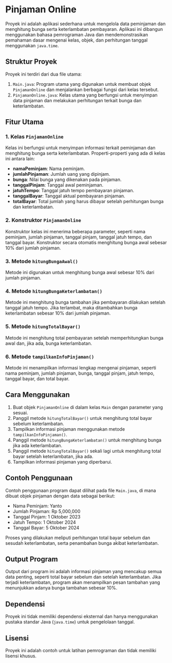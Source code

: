 # Pinjaman Online

Proyek ini adalah aplikasi sederhana untuk mengelola data peminjaman dan menghitung bunga serta keterlambatan pembayaran. Aplikasi ini dibangun menggunakan bahasa pemrograman Java dan mendemonstrasikan pemahaman dasar mengenai kelas, objek, dan perhitungan tanggal menggunakan `java.time`.

## Struktur Proyek

Proyek ini terdiri dari dua file utama:
1. `Main.java`: Program utama yang digunakan untuk membuat objek `PinjamanOnline` dan menjalankan berbagai fungsi dari kelas tersebut.
2. `PinjamanOnline.java`: Kelas utama yang berfungsi untuk menyimpan data pinjaman dan melakukan perhitungan terkait bunga dan keterlambatan.

## Fitur Utama

### 1. Kelas `PinjamanOnline`
Kelas ini berfungsi untuk menyimpan informasi terkait peminjaman dan menghitung bunga serta keterlambatan. Properti-properti yang ada di kelas ini antara lain:
- **namaPeminjam**: Nama peminjam.
- **jumlahPinjaman**: Jumlah uang yang dipinjam.
- **bunga**: Nilai bunga yang dikenakan pada pinjaman.
- **tanggalPinjam**: Tanggal awal peminjaman.
- **jatuhTempo**: Tanggal jatuh tempo pembayaran pinjaman.
- **tanggalBayar**: Tanggal aktual pembayaran pinjaman.
- **totalBayar**: Total jumlah yang harus dibayar setelah perhitungan bunga dan keterlambatan.

### 2. Konstruktor `PinjamanOnline`
Konstruktor kelas ini menerima beberapa parameter, seperti nama peminjam, jumlah pinjaman, tanggal pinjam, tanggal jatuh tempo, dan tanggal bayar. Konstruktor secara otomatis menghitung bunga awal sebesar 10% dari jumlah pinjaman.

### 3. Metode `hitungBungaAwal()`
Metode ini digunakan untuk menghitung bunga awal sebesar 10% dari jumlah pinjaman.

### 4. Metode `hitungBungaKeterlambatan()`
Metode ini menghitung bunga tambahan jika pembayaran dilakukan setelah tanggal jatuh tempo. Jika terlambat, maka ditambahkan bunga keterlambatan sebesar 10% dari jumlah pinjaman.

### 5. Metode `hitungTotalBayar()`
Metode ini menghitung total pembayaran setelah memperhitungkan bunga awal dan, jika ada, bunga keterlambatan.

### 6. Metode `tampilkanInfoPinjaman()`
Metode ini menampilkan informasi lengkap mengenai pinjaman, seperti nama peminjam, jumlah pinjaman, bunga, tanggal pinjam, jatuh tempo, tanggal bayar, dan total bayar.

## Cara Menggunakan

1. Buat objek `PinjamanOnline` di dalam kelas `Main` dengan parameter yang sesuai.
2. Panggil metode `hitungTotalBayar()` untuk menghitung total bayar sebelum keterlambatan.
3. Tampilkan informasi pinjaman menggunakan metode `tampilkanInfoPinjaman()`.
4. Panggil metode `hitungBungaKeterlambatan()` untuk menghitung bunga jika ada keterlambatan.
5. Panggil metode `hitungTotalBayar()` sekali lagi untuk menghitung total bayar setelah keterlambatan, jika ada.
6. Tampilkan informasi pinjaman yang diperbarui.

## Contoh Penggunaan

Contoh penggunaan program dapat dilihat pada file `Main.java`, di mana dibuat objek pinjaman dengan data sebagai berikut:
- Nama Peminjam: Yanto
- Jumlah Pinjaman: Rp 5,000,000
- Tanggal Pinjam: 1 Oktober 2023
- Jatuh Tempo: 1 Oktober 2024
- Tanggal Bayar: 5 Oktober 2024

Proses yang dilakukan meliputi perhitungan total bayar sebelum dan sesudah keterlambatan, serta penambahan bunga akibat keterlambatan.

## Output Program

Output dari program ini adalah informasi pinjaman yang mencakup semua data penting, seperti total bayar sebelum dan setelah keterlambatan. Jika terjadi keterlambatan, program akan menampilkan pesan tambahan yang menunjukkan adanya bunga tambahan sebesar 10%.

## Dependensi

Proyek ini tidak memiliki dependensi eksternal dan hanya menggunakan pustaka standar Java (`java.time`) untuk pengelolaan tanggal.

## Lisensi

Proyek ini adalah contoh untuk latihan pemrograman dan tidak memiliki lisensi khusus.
